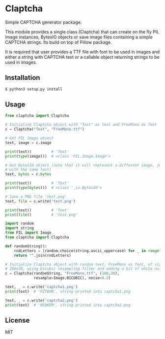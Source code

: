 # Claptcha

Simple CAPTCHA generator package.

This module provides a single class (Claptcha) that can create on the fly
PIL Image instances, BytesIO objects or save image files containing a simple
CAPTCHA strings. Its build on top of Pillow package.

It is required that user provides a TTF file with font to be used in images
and either a string with CAPTCHA text or a callable object returning strings
to be used in images.

## Installation

```bash
$ python3 setup.py install
```

## Usage

```python
from claptcha import Claptcha

# Initialize Claptcha object with "Text" as text and FreeMono as font
c = Claptcha("Text", "FreeMono.ttf")

# Get PIL Image object
text, image = c.image

print(text))         # 'Text'
print(type(image)))  # <class 'PIL.Image.Image'>

# Get BytesIO object (note that it will represent a different image, just
# with the same text)
text, bytes = c.bytes

print(text))         # 'Text'
print(type(bytes)))  # <class '_io.BytesIO'>

# Save a PNG file 'test.png'
text, file = c.write('test.png')

print(text))         # 'Text'
print(file))         # 'test.png'
```

```python
import random
import string
from PIL import Image
from claptcha import Claptcha

def randomString():
    rndLetters = (random.choice(string.ascii_uppercase) for _ in range(6))
    return "".join(rndLetters)

# Initialize Claptcha object with random text, FreeMono as font, of size
# 100x30, using bicubic resampling filter and adding a bit of white noise
c = Claptcha(randomString, "FreeMono.ttf", (100,30),
             resample=Image.BICUBIC), noise=0.3)

text, _ = c.write('captcha1.png')
print(text)  # 'PZTBXB', string printed into captcha1.png

text, _ = c.write('captcha2.png')
print(text)  # 'NEDKEM', string printed into captcha2.png
```

## License

MIT
